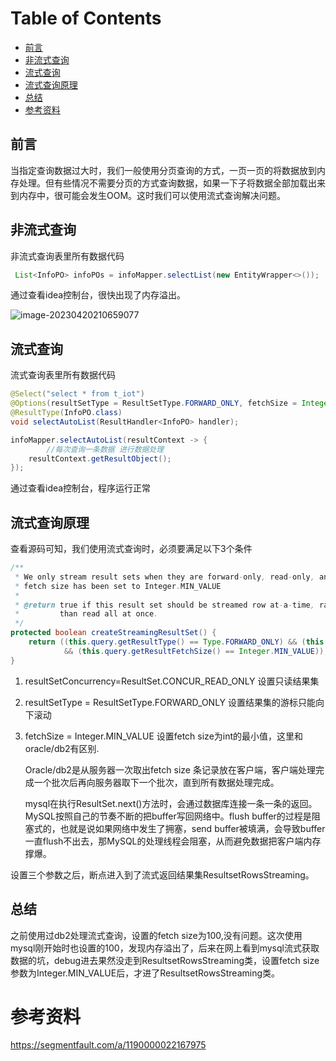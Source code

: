 # Table of Contents

  * [前言](#前言)
  * [非流式查询](#非流式查询)
  * [流式查询](#流式查询)
  * [流式查询原理](#流式查询原理)
  * [总结](#总结)
* [参考资料](#参考资料)


## 前言

当指定查询数据过大时，我们一般使用分页查询的方式，一页一页的将数据放到内存处理。但有些情况不需要分页的方式查询数据，如果一下子将数据全部加载出来到内存中，很可能会发生OOM。这时我们可以使用流式查询解决问题。

## 非流式查询

非流式查询表里所有数据代码

```java
 List<InfoPO> infoPOs = infoMapper.selectList(new EntityWrapper<>());
```

通过查看idea控制台，很快出现了内存溢出。

![image-20230420210659077](.images/image-20230420210659077.png)

## 流式查询

流式查询表里所有数据代码

```java
@Select("select * from t_iot")
@Options(resultSetType = ResultSetType.FORWARD_ONLY, fetchSize = Integer.MIN_VALUE)
@ResultType(InfoPO.class)
void selectAutoList(ResultHandler<InfoPO> handler);

```



```java
infoMapper.selectAutoList(resultContext -> {
		//每次查询一条数据 进行数据处理
    resultContext.getResultObject();
});
```





通过查看idea控制台，程序运行正常

## 流式查询原理

查看源码可知，我们使用流式查询时，必须要满足以下3个条件

```java
/**
 * We only stream result sets when they are forward-only, read-only, and the
 * fetch size has been set to Integer.MIN_VALUE
 * 
 * @return true if this result set should be streamed row at-a-time, rather
 *         than read all at once.
 */
protected boolean createStreamingResultSet() {
    return ((this.query.getResultType() == Type.FORWARD_ONLY) && (this.resultSetConcurrency == java.sql.ResultSet.CONCUR_READ_ONLY)
            && (this.query.getResultFetchSize() == Integer.MIN_VALUE));
}
```

1. resultSetConcurrency=ResultSet.CONCUR_READ_ONLY 设置只读结果集

2. resultSetType = ResultSetType.FORWARD_ONLY 设置结果集的游标只能向下滚动

3. fetchSize = Integer.MIN_VALUE 设置fetch size为int的最小值，这里和oracle/db2有区别.

   Oracle/db2是从服务器一次取出fetch size 条记录放在客户端，客户端处理完成一个批次后再向服务器取下一个批次，直到所有数据处理完成。

   mysql在执行ResultSet.next()方法时，会通过数据库连接一条一条的返回。MySQL按照自己的节奏不断的把buffer写回网络中。flush buffer的过程是阻塞式的，也就是说如果网络中发生了拥塞，send buffer被填满，会导致buffer一直flush不出去，那MySQL的处理线程会阻塞，从而避免数据把客户端内存撑爆。

设置三个参数之后，断点进入到了流式返回结果集ResultsetRowsStreaming。

## 总结

之前使用过db2处理流式查询，设置的fetch size为100,没有问题。这次使用mysql刚开始时也设置的100，发现内存溢出了，后来在网上看到mysql流式获取数据的坑，debug进去果然没走到ResultsetRowsStreaming类，设置fetch size 参数为Integer.MIN_VALUE后，才进了ResultsetRowsStreaming类。


# 参考资料

https://segmentfault.com/a/1190000022167975
